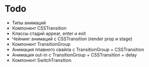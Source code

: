 # Todo

- Типы анимаций
- Компонент CSSTransition
- Классы стадий appear, enter и exit
- Чейнинг анимаций с CSSTransition (render prop и stage)
- Компонент TransitionGroup
- Анимация плавного cвайпа с TransitionGroup + CSSTransition
- Анимация out-in с TransitionGroup + CSSTransition + delay
- Компонент SwitchTransition
